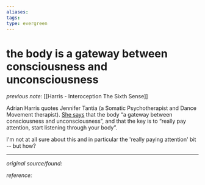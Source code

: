 ```yaml
---
aliases: 
tags: 
type: evergreen
---
```


# the body is a gateway between consciousness and unconsciousness

_previous note:_ [[Harris - Interoception The Sixth Sense]]

Adrian Harris quotes Jennifer Tantia (a Somatic Psychotherapist and Dance Movement therapist). [She says](https://embodiedpathways.buzzsprout.com/1931957/13300184-listening-through-the-body-exploring-interoception-and-the-power-of-authentic-movement-with-jennifer) that the body “a gateway between consciousness and unconsciousness”, and that the key is to “really pay attention, start listening through your body”. 

I'm not at all sure about this and in particular the 'really paying attention' bit -- but how? 

---

_original source/found:_ 

_reference:_ 



